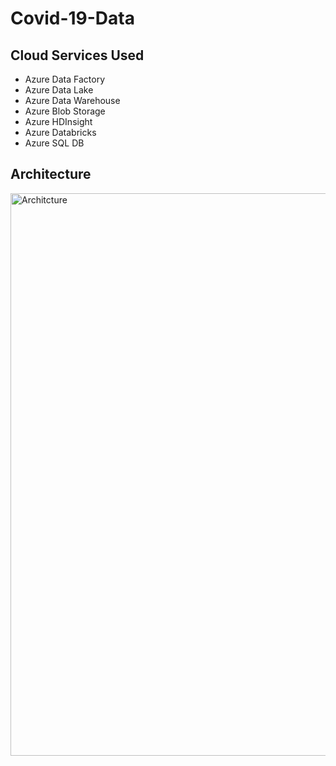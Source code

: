 # Covid-19-Data

## Cloud Services Used
- Azure Data Factory
- Azure Data Lake
- Azure Data Warehouse
- Azure Blob Storage
- Azure HDInsight
- Azure Databricks
- Azure SQL DB

## Architecture
<img width="900" alt="Architcture" src="https://user-images.githubusercontent.com/83560277/116968580-c1146f80-ac82-11eb-886a-834d599b9023.PNG">
